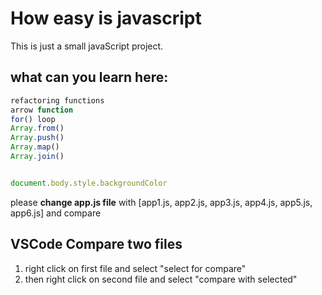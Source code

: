 # How easy is javascript
This is just a small javaScript project.

## what can you learn here:

```javaScript
refactoring functions
arrow function
for() loop
Array.from()
Array.push()
Array.map()
Array.join()


document.body.style.backgroundColor
```

please **change app.js file** with [app1.js, app2.js, app3.js, app4.js, app5.js, app6.js] and compare

## VSCode Compare two files
  1. right click on first file and select "select for compare"
  2. then right click on second file and select "compare with selected"
